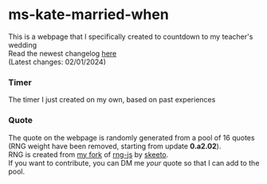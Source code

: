 # ms-kate-married-when
This is a webpage that I specifically created to countdown to my teacher's wedding <br>
Read the newest changelog [here](https://github.com/penny2k8/ms-kate-married-when/releases) <br>
(Latest changes: 02/01/2024)

### Timer
The timer I just created on my own, based on past experiences

### Quote
The quote on the webpage is randomly generated from a pool of 16 quotes (RNG weight have been removed, starting from update **0.a2.02**). <br> 
RNG is created from [my fork](https://github.com/penny2k8/rng-js) of [rng-js](https://github.com/skeeto/rng-js/tree/master) by [skeeto](https://github.com/skeeto). <br>
If you want to contribute, you can DM me *your* quote so that I can add to the pool.



